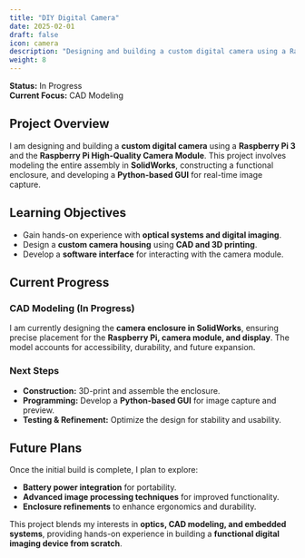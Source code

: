 ```yaml
---
title: "DIY Digital Camera"
date: 2025-02-01
draft: false
icon: camera
description: "Designing and building a custom digital camera using a Raspberry Pi."
weight: 8
---
```


**Status:** In Progress  
**Current Focus:** CAD Modeling  

## Project Overview

I am designing and building a **custom digital camera** using a **Raspberry Pi 3** and the **Raspberry Pi High-Quality Camera Module**. This project involves modeling the entire assembly in **SolidWorks**, constructing a functional enclosure, and developing a **Python-based GUI** for real-time image capture.  

## Learning Objectives

- Gain hands-on experience with **optical systems and digital imaging**.  
- Design a **custom camera housing** using **CAD and 3D printing**.  
- Develop a **software interface** for interacting with the camera module.  

## Current Progress  

### **CAD Modeling** (In Progress)  

I am currently designing the **camera enclosure in SolidWorks**, ensuring precise placement for the **Raspberry Pi, camera module, and display**. The model accounts for accessibility, durability, and future expansion.  

### **Next Steps**  

- **Construction:** 3D-print and assemble the enclosure.  
- **Programming:** Develop a **Python-based GUI** for image capture and preview.  
- **Testing & Refinement:** Optimize the design for stability and usability.  

## Future Plans  

Once the initial build is complete, I plan to explore:  

- **Battery power integration** for portability.  
- **Advanced image processing techniques** for improved functionality.  
- **Enclosure refinements** to enhance ergonomics and durability.  

This project blends my interests in **optics, CAD modeling, and embedded systems**, providing hands-on experience in building a **functional digital imaging device from scratch**.  

